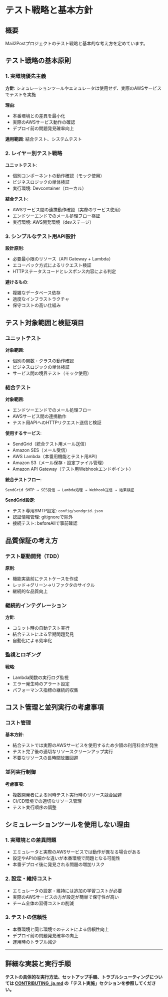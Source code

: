 # テスト戦略と基本方針

## 概要

Mail2Postプロジェクトのテスト戦略と基本的な考え方を定めています。

## テスト戦略の基本原則

### 1. 実環境優先主義

**方針**: シミュレーションツールやエミュレータは使用せず、実際のAWSサービスでテストを実施

**理由**:
- 本番環境との差異を最小化
- 実際のAWSサービス動作の確認
- デプロイ前の問題発見確率向上

**適用範囲**: 結合テスト、システムテスト

### 2. レイヤー別テスト戦略

**ユニットテスト**:
- 個別コンポーネントの動作確認（モック使用）
- ビジネスロジックの単体検証
- 実行環境: Devcontainer（ローカル）

**結合テスト**:
- AWSサービス間の連携動作確認（実際のサービス使用）
- エンドツーエンドでのメール処理フロー検証
- 実行環境: AWS開発環境（devステージ）

### 3. シンプルなテスト用API設計

**設計原則**:
- 必要最小限のリソース（API Gateway + Lambda）
- エコーバック方式によるリクエスト検証
- HTTPステータスコードとレスポンス内容による判定

**避けるもの**:
- 複雑なデータベース依存
- 過度なインフラストラクチャ
- 保守コストの高い仕組み

## テスト対象範囲と検証項目

### ユニットテスト

**対象範囲**:
- 個別の関数・クラスの動作確認
- ビジネスロジックの単体検証
- サービス間の境界テスト（モック使用）

### 結合テスト

**対象範囲**:
- エンドツーエンドでのメール処理フロー
- AWSサービス間の連携動作  
- テスト用APIへのHTTPリクエスト送信と検証

**使用するサービス**:
- SendGrid（統合テスト用メール送信）
- Amazon SES（メール受信）
- AWS Lambda（本番用機能とテスト用API）
- Amazon S3（メール保存・設定ファイル管理）
- Amazon API Gateway（テスト用Webhookエンドポイント）

**統合テストフロー**:
```
SendGrid SMTP → SES受信 → Lambda処理 → Webhook送信 → 結果検証
```

**SendGrid設定**:
- テスト専用SMTP設定: `config/sendgrid.json`
- 認証情報管理: gitignoreで除外
- 接続テスト: beforeAllで事前確認

## 品質保証の考え方

### テスト駆動開発（TDD）

**原則**:
- 機能実装前にテストケースを作成
- レッド→グリーン→リファクタのサイクル
- 継続的な品質向上

### 継続的インテグレーション

**方針**:
- コミット時の自動テスト実行
- 結合テストによる早期問題発見
- 自動化による効率化

### 監視とロギング

**戦略**:
- Lambda関数の実行ログ監視
- エラー発生時のアラート設定
- パフォーマンス指標の継続的収集

## コスト管理と並列実行の考慮事項

### コスト管理

**基本方針**:
- 結合テストでは実際のAWSサービスを使用するため少額の利用料金が発生
- テスト完了後の適切なリソースクリーンアップ実行
- 不要なリソースの長時間放置回避

### 並列実行制御

**考慮事項**:
- 複数開発者による同時テスト実行時のリソース競合回避
- CI/CD環境での適切なリソース管理
- テスト実行順序の調整

## シミュレーションツールを使用しない理由

### 1. 実環境との差異問題

- エミュレータと実際のAWSサービスでは動作が異なる場合がある
- 設定やAPIの細かな違いが本番環境で問題となる可能性
- 本番デプロイ後に発見される問題の増加リスク

### 2. 設定・維持コスト

- エミュレータの設定・維持には追加の学習コストが必要  
- 実際のAWSサービスの方が設定が簡単で保守性が高い
- チーム全体の習得コストの削減

### 3. テストの信頼性

- 本番環境と同じ環境でのテストによる信頼性向上
- デプロイ前の問題発見確率の向上
- 運用時のトラブル減少

---

## 詳細な実装と実行手順

**テストの具体的な実行方法、セットアップ手順、トラブルシューティングについては [CONTRIBUTING_ja.md](../CONTRIBUTING_ja.md) の「テスト実施」セクションを参照してください。**
